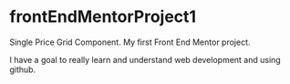 # frontEndMentorProject1
Single Price Grid Component.
My first Front End Mentor project.

I have a goal to really learn and understand web development and using github.
